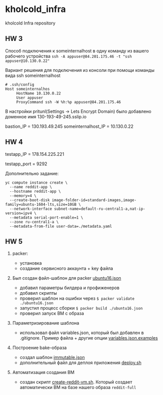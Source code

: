 # kholcold_infra
kholcold Infra repository

## HW 3
Способ подключения к someinternalhost в одну команду из вашего рабочего устройства
```ssh -A appuser@84.201.175.46 -t "ssh appuser@10.130.0.22"```

Вариант решения для подключения из консоли при помощи команды вида ssh someinternalhost
```
# .ssh/config
Host someinternalhos
     HostName 10.130.0.22
     User appuser
     ProxyCommand ssh -W %h:%p appuser@84.201.175.46
```
В настройки pritunl(Settings -> Lets Encrypt Domain) было добавлено доменное имя 130-193-49-245.sslip.io

bastion_IP = 130.193.49.245
someinternalhost_IP = 10.130.0.22

## HW 4
testapp_IP = 178.154.225.221

testapp_port = 9292

Дополнительно задание:
```
yc compute instance create \
  --name reddit-app \
  --hostname reddit-app \
  --memory=4 \
  --create-boot-disk image-folder-id=standard-images,image-family=ubuntu-1604-lts,size=10GB \
  --network-interface subnet-name=default-ru-central1-a,nat-ip-version=ipv4 \
  --metadata serial-port-enable=1 \
  --zone ru-central1-a \
  --metadata-from-file user-data=./metadata.yaml
```

## HW 5
1. packer:
   - установка
   - создание сервисного аккаунта + key файла

2. Был создан файл-шаблон для packer [ubuntu16.json](packer/ubuntu16.json)
   - добавил параметры билдера и профиженеров
   - добавил скрипты
   - проверил шаблон на ошибки через ```$ packer validate ./ubuntu16.json```
   - запустил процесс сборки ```$ packer build ./ubuntu16.json```
   - проверил запуск ВМ с образа

3. Параметризирование шаблона
   - использовал файл variables.json, который был добавлен в .gitignore. Пример файла + другие опции [variables.json.examples](packer/variables.json.examples)

4. Построение bake-образа
   - создал шаблон [immutable.json](packer/immutable.json)
   - дополнительный файл для деплоя приложения [deploy.sh](packer/files/deploy.sh)

5. Автоматизация создания ВМ
   - создан скрипт [create-reddit-vm.sh](config-scripts/create-reddit-vm.sh). Который создает автоматически ВМ на базе нашего образа ```reddit-full```
